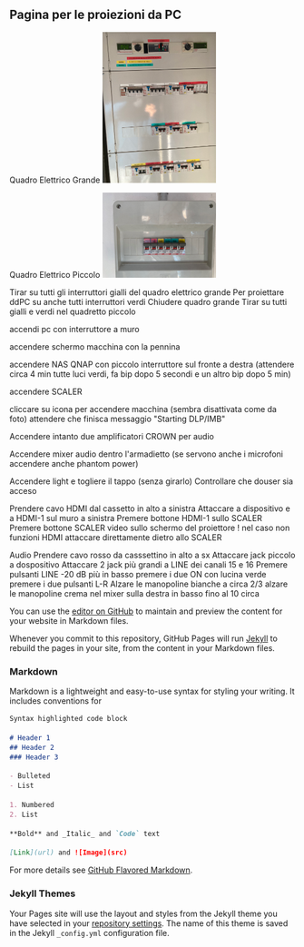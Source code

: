 ## Pagina per le proiezioni da PC

Quadro Elettrico Grande
![Image](../images/quadro-grande_small@0.5x.png)

Quadro Elettrico Piccolo
![Image](../images/quadro-piccolo_small@0.5x.png)

Tirar su tutti gli interruttori gialli del quadro elettrico grande
Per proiettare ddPC su anche tutti interruttori verdi
Chiudere quadro grande
Tirar su tutti gialli e verdi nel quadretto piccolo

accendi pc con interruttore a muro

accendere schermo macchina con la pennina

accendere NAS QNAP con piccolo interruttore sul fronte a destra (attendere circa 4 min tutte luci verdi, fa bip dopo 5 secondi e un altro bip dopo 5  min)

accendere SCALER

cliccare su icona per accendere macchina (sembra disattivata come da foto)
attendere che finisca messaggio "Starting DLP/IMB"

Accendere intanto due amplificatori CROWN per audio

Accendere mixer audio dentro l'armadietto (se servono anche i microfoni accendere anche phantom power)

Accendere light e togliere il tappo (senza girarlo)
Controllare che douser sia acceso

Prendere cavo HDMI dal cassetto in alto a sinistra
Attaccare a dispositivo e a HDMI-1 sul muro a sinistra
Premere bottone HDMI-1 sullo SCALER
Premere bottone SCALER video sullo schermo del proiettore
! nel caso non funzioni HDMI attaccare direttamente dietro allo SCALER

Audio
Prendere cavo rosso da casssettino in alto a sx
Attaccare jack piccolo a dospositivo
Attaccare 2 jack più grandi a LINE dei canali 15 e 16
Premere pulsanti LINE -20 dB
più in basso premere i due ON con lucina verde
premere i due pulsanti L-R
Alzare le manopoline bianche a circa 2/3
alzare le manopoline crema nel mixer sulla destra in basso fino al 10 circa


You can use the [editor on GitHub](https://github.com/ctslb/cine/edit/gh-pages/index.md) to maintain and preview the content for your website in Markdown files.

Whenever you commit to this repository, GitHub Pages will run [Jekyll](https://jekyllrb.com/) to rebuild the pages in your site, from the content in your Markdown files.

### Markdown

Markdown is a lightweight and easy-to-use syntax for styling your writing. It includes conventions for

```markdown
Syntax highlighted code block

# Header 1
## Header 2
### Header 3

- Bulleted
- List

1. Numbered
2. List

**Bold** and _Italic_ and `Code` text

[Link](url) and ![Image](src)
```

For more details see [GitHub Flavored Markdown](https://guides.github.com/features/mastering-markdown/).

### Jekyll Themes

Your Pages site will use the layout and styles from the Jekyll theme you have selected in your [repository settings](https://github.com/ctslb/cine/settings/pages). The name of this theme is saved in the Jekyll `_config.yml` configuration file.
